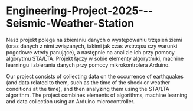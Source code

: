 # Engineering-Project-2025---Seismic-Weather-Station
Nasz projekt polega na zbieraniu danych o występowaniu trzęsień ziemi (oraz danych z nimi związanych, takimi jak czas wstrząsu czy warunki pogodowe wtedy panujące), a następnie na analizie ich przy pomocy algorytmu STA/LTA. Projekt łączy w sobie elementy algorytmiki, machine learningu i zbierania danych przy pomocy mikrokontrolera Arduino.

Our project consists of collecting data on the occurrence of earthquakes (and data related to them, such as the time of the shock or weather conditions at the time), and then analyzing them using the STA/LTA algorithm. The project combines elements of algorithms, machine learning and data collection using an Arduino microcontroller.
